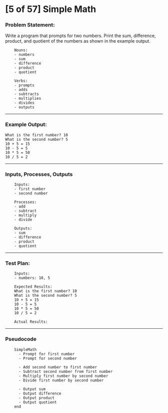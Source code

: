# [5 of 57] Simple Math

### Problem Statement:

Write a program that prompts for two numbers. Print the sum, difference, product, and quotient of the numbers as shown in the example output.

        Nouns:
        - numbers
        - sum
        - difference
        - product
        - quotient
        
        Verbs:
        - prompts
        - adds
        - subtracts
        - multiplies
        - divides
        - outputs

---
### Example Output:

    What is the first number? 10
    What is the second number? 5
    10 + 5 = 15
    10 - 5 = 5
    10 * 5 = 50
    10 / 5 = 2
  
---
### Inputs, Processes, Outputs

        Inputs:
        - first number
        - second number
        
        Processes:
        - add
        - subtract
        - multiply
        - divide
        
        Outputs:
        - sum
        - difference
        - product
        - quotient

---
### Test Plan:

        Inputs:
        - numbers: 10, 5
        
        Expected Results:
        What is the first number? 10
        What is the second number? 5
        10 + 5 = 15
        10 - 5 = 5
        10 * 5 = 50
        10 / 5 = 2
        
        Actual Results:
        
---
### Pseudocode

        SimpleMath
          - Prompt for first number
          - Prompt for second number
          
          - Add second number to first number
          - Subtract second number from first number
          - Multiply first number by second number
          - Divide first number by second number
          
          - Output sum
          - Output difference
          - Output product
          - Output quotient
        end
